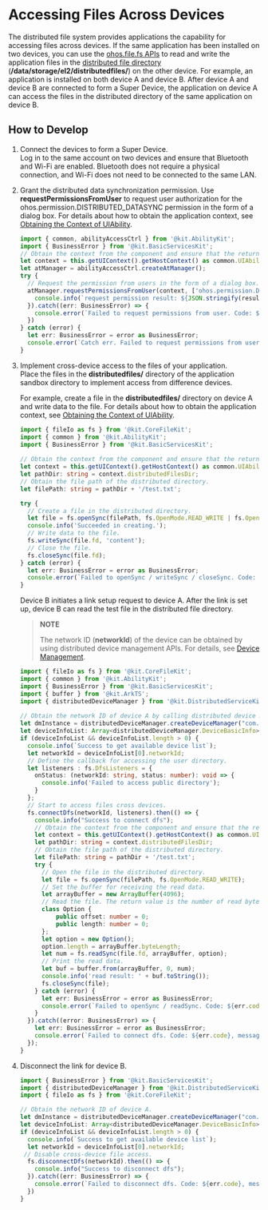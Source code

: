 # Accessing Files Across Devices
<!--Kit: Core File Kit-->
<!--Subsystem: FileManagement-->
<!--Owner: @wang_zhangjun; @gzhuangzhuang-->
<!--Designer: @wang_zhangjun; @gzhuangzhuang; @renguang1116-->
<!--Tester: @liuhonggang123; @yue-ye2; @juxiaopang-->
<!--Adviser: @foryourself-->

The distributed file system provides applications the capability for accessing files across devices. If the same application has been installed on two devices, you can use the [ohos.file.fs APIs](app-file-access.md) to read and write the application files in the [distributed file directory](app-sandbox-directory.md#mappings-between-application-sandbox-paths-and-physical-paths) (**/data/storage/el2/distributedfiles/**) on the other device. For example, an application is installed on both device A and device B. After device A and device B are connected to form a Super Device, the application on device A can access the files in the distributed directory of the same application on device B.

## How to Develop

1. Connect the devices to form a Super Device.<br>
   Log in to the same account on two devices and ensure that Bluetooth and Wi-Fi are enabled. Bluetooth does not require a physical connection, and Wi-Fi does not need to be connected to the same LAN.

2. Grant the distributed data synchronization permission.
   Use **requestPermissionsFromUser** to request user authorization for the ohos.permission.DISTRIBUTED_DATASYNC permission in the form of a dialog box. For details about how to obtain the application context, see [Obtaining the Context of UIAbility](../application-models/uiability-usage.md#obtaining-the-context-of-uiability).

   ```ts
   import { common, abilityAccessCtrl } from '@kit.AbilityKit';
   import { BusinessError } from '@kit.BasicServicesKit';
   // Obtain the context from the component and ensure that the return value of this.getUIContext().getHostContext() is UIAbilityContext.
   let context = this.getUIContext().getHostContext() as common.UIAbilityContext; 
   let atManager = abilityAccessCtrl.createAtManager();
   try {
     // Request the permission from users in the form of a dialog box.
     atManager.requestPermissionsFromUser(context, ['ohos.permission.DISTRIBUTED_DATASYNC']).then((result) => {
       console.info(`request permission result: ${JSON.stringify(result)}`);
     }).catch((err: BusinessError) => {
       console.error(`Failed to request permissions from user. Code: ${err.code}, message: ${err.message}`);
     })
   } catch (error) {
     let err: BusinessError = error as BusinessError;
     console.error(`Catch err. Failed to request permissions from user. Code: ${err.code}, message: ${err.message}`);
   }
   ```

3. Implement cross-device access to the files of your application.<br>
   Place the files in the **distributedfiles/** directory of the application sandbox directory to implement access from difference devices.

   For example, create a file in the **distributedfiles/** directory on device A and write data to the file. For details about how to obtain the application context, see [Obtaining the Context of UIAbility](../application-models/uiability-usage.md#obtaining-the-context-of-uiability).

   ```ts
   import { fileIo as fs } from '@kit.CoreFileKit';
   import { common } from '@kit.AbilityKit';
   import { BusinessError } from '@kit.BasicServicesKit';
 
   // Obtain the context from the component and ensure that the return value of this.getUIContext().getHostContext() is UIAbilityContext.
   let context = this.getUIContext().getHostContext() as common.UIAbilityContext; 
   let pathDir: string = context.distributedFilesDir;
   // Obtain the file path of the distributed directory.
   let filePath: string = pathDir + '/test.txt';
   
   try {
     // Create a file in the distributed directory.
     let file = fs.openSync(filePath, fs.OpenMode.READ_WRITE | fs.OpenMode.CREATE);
     console.info('Succeeded in creating.');
     // Write data to the file.
     fs.writeSync(file.fd, 'content');
     // Close the file.
     fs.closeSync(file.fd);
   } catch (error) {
     let err: BusinessError = error as BusinessError;
     console.error(`Failed to openSync / writeSync / closeSync. Code: ${err.code}, message: ${err.message}`);
   } 
   ```

   Device B initiates a link setup request to device A. After the link is set up, device B can read the test file in the distributed file directory.
   > **NOTE**
   >
   > The network ID (**networkId**) of the device can be obtained by using distributed device management APIs. For details, see [Device Management](../reference/apis-distributedservice-kit/js-apis-distributedDeviceManager.md).

   ```ts
   import { fileIo as fs } from '@kit.CoreFileKit';
   import { common } from '@kit.AbilityKit';
   import { BusinessError } from '@kit.BasicServicesKit';
   import { buffer } from '@kit.ArkTS';
   import { distributedDeviceManager } from '@kit.DistributedServiceKit';
 
   // Obtain the network ID of device A by calling distributed device management APIs.
   let dmInstance = distributedDeviceManager.createDeviceManager("com.example.hap");
   let deviceInfoList: Array<distributedDeviceManager.DeviceBasicInfo> = dmInstance.getAvailableDeviceListSync();
   if (deviceInfoList && deviceInfoList.length > 0) {
     console.info(`Success to get available device list`);
     let networkId = deviceInfoList[0].networkId;
     // Define the callback for accessing the user directory.
     let listeners : fs.DfsListeners = {
       onStatus: (networkId: string, status: number): void => {
         console.info('Failed to access public directory');
       }
     };
     // Start to access files cross devices.
     fs.connectDfs(networkId, listeners).then(() => {
       console.info("Success to connect dfs");
       // Obtain the context from the component and ensure that the return value of this.getUIContext().getHostContext() is UIAbilityContext.
       let context = this.getUIContext().getHostContext() as common.UIAbilityContext; 
       let pathDir: string = context.distributedFilesDir;
       // Obtain the file path of the distributed directory.
       let filePath: string = pathDir + '/test.txt';
       try {
         // Open the file in the distributed directory.
         let file = fs.openSync(filePath, fs.OpenMode.READ_WRITE);
         // Set the buffer for receiving the read data.
         let arrayBuffer = new ArrayBuffer(4096);
         // Read the file. The return value is the number of read bytes.
         class Option {
             public offset: number = 0;
             public length: number = 0;
         };
         let option = new Option();
         option.length = arrayBuffer.byteLength;
         let num = fs.readSync(file.fd, arrayBuffer, option);
         // Print the read data.
         let buf = buffer.from(arrayBuffer, 0, num);
         console.info('read result: ' + buf.toString());
         fs.closeSync(file);
       } catch (error) {
         let err: BusinessError = error as BusinessError;
         console.error(`Failed to openSync / readSync. Code: ${err.code}, message: ${err.message}`);
       }
     }).catch((error: BusinessError) => {
       let err: BusinessError = error as BusinessError;
       console.error(`Failed to connect dfs. Code: ${err.code}, message: ${err.message}`);
     });
   }
   ```

3. Disconnect the link for device B.

   ```ts
   import { BusinessError } from '@kit.BasicServicesKit';
   import { distributedDeviceManager } from '@kit.DistributedServiceKit';
   import { fileIo as fs } from '@kit.CoreFileKit';

   // Obtain the network ID of device A.
   let dmInstance = distributedDeviceManager.createDeviceManager("com.example.hap");
   let deviceInfoList: Array<distributedDeviceManager.DeviceBasicInfo> = dmInstance.getAvailableDeviceListSync();
   if (deviceInfoList && deviceInfoList.length > 0) {
     console.info(`Success to get available device list`);
     let networkId = deviceInfoList[0].networkId;
    // Disable cross-device file access.
     fs.disconnectDfs(networkId).then(() => {
       console.info("Success to disconnect dfs");
     }).catch((err: BusinessError) => {
       console.error(`Failed to disconnect dfs. Code: ${err.code}, message: ${err.message}`);
     })
   }
   ```
